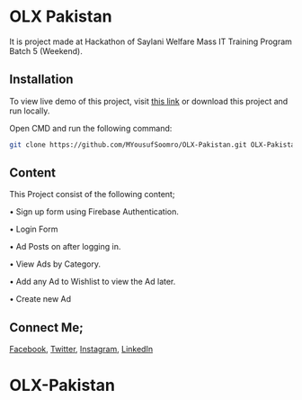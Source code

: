 # OLX Pakistan

It is project made at Hackathon of Saylani Welfare Mass IT Training Program Batch 5 (Weekend).

## Installation

To view live demo of this project, visit [this link](https://myousufsoomro.github.io/OLX-Pakistan) or download this project and run locally.

Open CMD and run the following command:

```bash
git clone https://github.com/MYousufSoomro/OLX-Pakistan.git OLX-Pakistan
```


## Content
This Project consist of the following content;

• Sign up form using Firebase Authentication.

• Login Form 

• Ad Posts on after logging in.

• View Ads by Category.

• Add any Ad to Wishlist to view the Ad later.

• Create new Ad

## Connect Me;

[Facebook](https://www.facebook.com/MYousuf88/), [Twitter](https://www.twitter.com/MYousufSoomro/), [Instagram](https://www.instagram.com/MYousufSoomro), [LinkedIn](https://www.linkedin.com/in/myousufsoomro/)
# OLX-Pakistan
